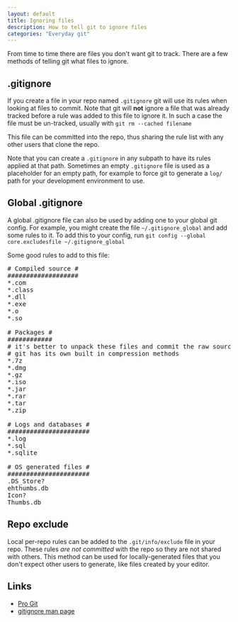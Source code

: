 ```yaml
---
layout: default
title: Ignoring files
description: How to tell git to ignore files
categories: "Everyday git"
---
```


From time to time there are files you don't want git to track.  There are a few methods of telling git what files to ignore.

.gitignore
----------

If you create a file in your repo named `.gitignore` git will use its rules when looking at files to commit.  Note that git will **not** ignore a file that was already tracked before a rule was added to this file to ignore it.  In such a case the file must be un-tracked, usually with `git rm --cached filename`

This file can be committed into the repo, thus sharing the rule list with any other users that clone the repo.

Note that you can create a `.gitignore` in any subpath to have its rules applied at that path.  Sometimes an empty `.gitignore` file is used as a placeholder for an empty path, for example to force git to generate a `log/` path for your development environment to use.

Global .gitignore
-------------

A global .gitignore file can also be used by adding one to your global git config.  For example, you might create the file `~/.gitignore_global` and add some rules to it.  To add this to your config, run `git config --global core.excludesfile ~/.gitignore_global`

Some good rules to add to this file:

<pre>
# Compiled source #
###################
*.com
*.class
*.dll
*.exe
*.o
*.so

# Packages #
############
# it's better to unpack these files and commit the raw source
# git has its own built in compression methods
*.7z
*.dmg
*.gz
*.iso
*.jar
*.rar
*.tar
*.zip

# Logs and databases #
######################
*.log
*.sql
*.sqlite

# OS generated files #
######################
.DS_Store?
ehthumbs.db
Icon?
Thumbs.db
</pre>

Repo exclude
-----------

Local per-repo rules can be added to the `.git/info/exclude` file in your repo.  These rules *are not committed* with the repo so they are not shared with others.  This method can be used for locally-generated files that you don't expect other users to generate, like files created by your editor.

Links
-----

* [Pro Git](http://progit.org/book/ch2-2.html)
* [gitignore man page](http://www.kernel.org/pub//software/scm/git/docs/gitignore.html)
